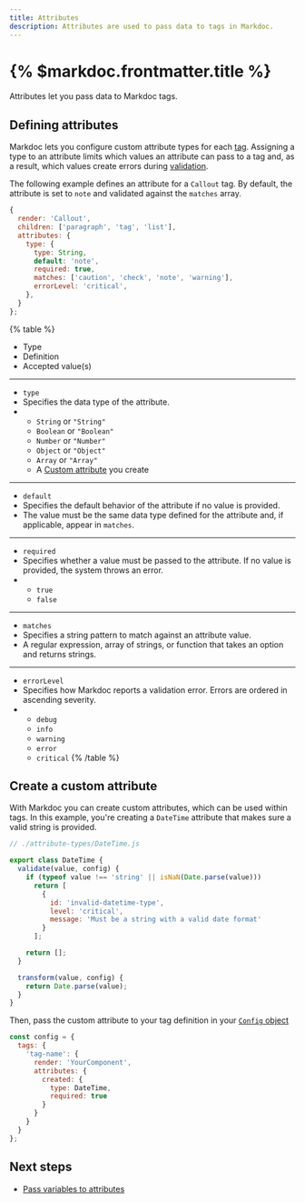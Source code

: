 ```yaml
---
title: Attributes
description: Attributes are used to pass data to tags in Markdoc.
---
```


# {% $markdoc.frontmatter.title %}

Attributes let you pass data to Markdoc tags.

## Defining attributes

Markdoc lets you configure custom attribute types for each [tag](/docs/tags). Assigning a type to an attribute limits which values an attribute can pass to a tag and, as a result, which values create errors during [validation](/docs/validation).

The following example defines an attribute for a `Callout` tag. By default, the attribute is set to `note` and validated against the `matches` array. 

```js
{
  render: 'Callout',
  children: ['paragraph', 'tag', 'list'],
  attributes: {
    type: {
      type: String,
      default: 'note',
      required: true,
      matches: ['caution', 'check', 'note', 'warning'],
      errorLevel: 'critical',
    },
  }
};
```

{% table %}
* Type
* Definition
* Accepted value(s)
---
* `type`
* Specifies the data type of the attribute.
* * `String` or `"String"`
  * `Boolean` or `"Boolean"`
  * `Number` or `"Number"`
  * `Object` or `"Object"`
  * `Array` or `"Array"`
  * A [Custom attribute](#create-a-custom-attribute) you create
---
* `default`
* Specifies the default behavior of the attribute if no value is provided. 
* The value must be the same data type defined for the attribute and, if applicable, appear in `matches`.
---
* `required`
* Specifies whether a value must be passed to the attribute. If no value is provided, the system throws an error.
* * `true`
  * `false` 
---
* `matches`
* Specifies a string pattern to match against an attribute value.
* A regular expression, array of strings, or function that takes an option and returns strings.  
---
* `errorLevel`
* Specifies how Markdoc reports a validation error. Errors are ordered in ascending severity. 
* * `debug` 
  * `info`
  * `warning`
  * `error`
  * `critical`
{% /table %}

## Create a custom attribute

With Markdoc you can create custom attributes, which can be used within tags. In this example, you're creating a `DateTime` attribute that makes sure a valid string is provided.

```js
// ./attribute-types/DateTime.js

export class DateTime {
  validate(value, config) {
    if (typeof value !== 'string' || isNaN(Date.parse(value)))
      return [
        {
          id: 'invalid-datetime-type',
          level: 'critical',
          message: 'Must be a string with a valid date format'
        }
      ];

    return [];
  }

  transform(value, config) {
    return Date.parse(value);
  }
}
```

Then, pass the custom attribute to your tag definition in your [`Config` object](/docs/config)

```js
const config = {
  tags: {
    'tag-name': {
      render: 'YourComponent',
      attributes: {
        created: {
          type: DateTime,
          required: true
        }
      }
    }
  }
};
```

## Next steps

- [Pass variables to attributes](/docs/variables)
